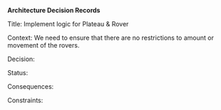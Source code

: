 **Architecture Decision Records**

Title: Implement logic for Plateau & Rover

Context: We need to ensure that there are no restrictions to amount or movement of the rovers. 

Decision:

Status:

Consequences: 

Constraints: